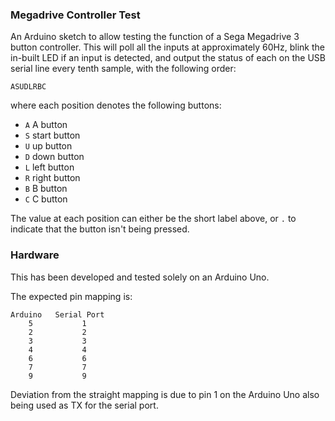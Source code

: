 ### Megadrive Controller Test

An Arduino sketch to allow testing the function of a Sega Megadrive 3 button controller. This will poll all the inputs at approximately 60Hz, blink the in-built LED if an input is detected, and output the status of each on the USB serial line every tenth sample, with the following order:

```
ASUDLRBC
```

where each position denotes the following buttons:

* `A`   A button
* `S`   start button
* `U`   up button
* `D`   down button
* `L`   left button
* `R`   right button
* `B`   B button
* `C`   C button

The value at each position can either be the short label above, or `.` to indicate that the button isn't being pressed.

### Hardware

This has been developed and tested solely on an Arduino Uno.

The expected pin mapping is:

```
Arduino   Serial Port
    5           1
    2           2
    3           3
    4           4
    6           6
    7           7
    9           9
```

Deviation from the straight mapping is due to pin 1 on the Arduino Uno also being used as TX for the serial port.
